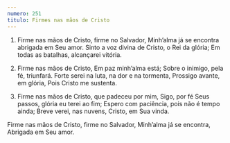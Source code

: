 ```yaml
---
numero: 251
titulo: Firmes nas mãos de Cristo
---
```

1. Firme nas mãos de Cristo, firme no Salvador,
Minh’alma já se encontra abrigada em Seu amor.
Sinto a voz divina de Cristo, o Rei da glória;
Em todas as batalhas, alcançarei vitória.

2. Firme nas mãos de Cristo,
Em paz minh’alma está;
Sobre o inimigo, pela fé, triunfará.
Forte serei na luta, na dor e na tormenta,
Prossigo avante, em glória,
Pois Cristo me sustenta.

3. Firme nas mãos de Cristo, que padeceu por mim,
Sigo, por fé Seus passos, glória eu terei ao fim;
Espero com paciência, pois não é tempo ainda;
Breve verei, nas nuvens, Cristo, em Sua vinda.

Firme nas mãos de Cristo, firme no Salvador,
Minh’alma já se encontra,
Abrigada em Seu amor.
